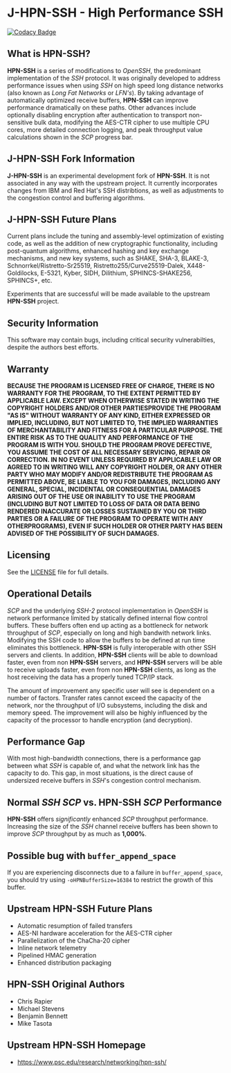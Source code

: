 # **J-HPN-SSH** - **High Performance SSH**

[![Codacy Badge](https://api.codacy.com/project/badge/Grade/978f333599b34df584212b8d078a053e)](https://app.codacy.com/gh/johnsonjh/j-hpn-ssh?utm_source=github.com&utm_medium=referral&utm_content=johnsonjh/j-hpn-ssh&utm_campaign=Badge_Grade_Settings)

## What is **HPN-SSH**?

**HPN-SSH** is a series of modifications to _OpenSSH_, the predominant
implementation of the _SSH_ protocol. It was originally developed to address
performance issues when using _SSH_ on high speed long distance networks (also
known as _Long Fat Networks_ or _LFN's_). By taking advantage of automatically
optimized receive buffers, **HPN-SSH** can improve performance dramatically on
these paths. Other advances include optionally disabling encryption after
authentication to transport non-sensitive bulk data, modifying the AES-CTR
cipher to use multiple CPU cores, more detailed connection logging, and peak
throughput value calculations shown in the _SCP_ progress bar.

## **J-HPN-SSH** Fork Information

**J-HPN-SSH** is an experimental development fork of **HPN-SSH**. It is not
associated in any way with the upstream project. It currently incorporates
changes from IBM and Red Hat's SSH distribtions, as well as adjustments to the
congestion control and buffering algorithms.

## **J-HPN-SSH** Future Plans

Current plans include the tuning and assembly-level optimization of existing
code, as well as the addition of new cryptographic functionality, including
post-quantum algorithms, enhanced hashing and key exchange mechanisms, and new
key systems, such as SHAKE, SHA-3, BLAKE-3, Schnorrkel/Ristretto-Sr25519,
Ristretto255/Curve25519-Dalek, X448-Goldilocks, E-5321, Kyber, SIDH, Dilithium,
SPHINCS-SHAKE256, SPHINCS+, etc.

Experiments that are successful will be made available to the upstream
**HPN-SSH** project.

## Security Information

This software may contain bugs, including critical security vulnerabilties,
despite the authors best efforts.

## Warranty

**BECAUSE THE PROGRAM IS LICENSED FREE OF CHARGE, THERE IS NO WARRANTY FOR THE
PROGRAM, TO THE EXTENT PERMITTED BY APPLICABLE LAW. EXCEPT WHEN OTHERWISE STATED
IN WRITING THE COPYRIGHT HOLDERS AND/OR OTHER PARTIESPROVIDE THE PROGRAM "AS IS"
WITHOUT WARRANTY OF ANY KIND, EITHER EXPRESSED OR IMPLIED, INCLUDING, BUT NOT
LIMITED TO, THE IMPLIED WARRANTIES OF MERCHANTABILITY AND FITNESS FOR A
PARTICULAR PURPOSE. THE ENTIRE RISK AS TO THE QUALITY AND PERFORMANCE OF THE
PROGRAM IS WITH YOU. SHOULD THE PROGRAM PROVE DEFECTIVE, YOU ASSUME THE COST OF
ALL NECESSARY SERVICING, REPAIR OR CORRECTION. IN NO EVENT UNLESS REQUIRED BY
APPLICABLE LAW OR AGREED TO IN WRITING WILL ANY COPYRIGHT HOLDER, OR ANY OTHER
PARTY WHO MAY MODIFY AND/OR REDISTRIBUTE THE PROGRAM AS PERMITTED ABOVE, BE
LIABLE TO YOU FOR DAMAGES, INCLUDING ANY GENERAL, SPECIAL, INCIDENTAL OR
CONSEQUENTIAL DAMAGES ARISING OUT OF THE USE OR INABILITY TO USE THE PROGRAM
(INCLUDING BUT NOT LIMITED TO LOSS OF DATA OR DATA BEING RENDERED INACCURATE OR
LOSSES SUSTAINED BY YOU OR THIRD PARTIES OR A FAILURE OF THE PROGRAM TO OPERATE
WITH ANY OTHERPROGRAMS), EVEN IF SUCH HOLDER OR OTHER PARTY HAS BEEN ADVISED OF
THE POSSIBILITY OF SUCH DAMAGES.**

## Licensing

See the [LICENSE](https://github.com/johnsonjh/hpn-ssh/blob/master/LICENCE) file
for full details.

## Operational Details

_SCP_ and the underlying _SSH-2_ protocol implementation in _OpenSSH_ is network
performance limited by statically defined internal flow control buffers. These
buffers often end up acting as a bottleneck for network throughput of _SCP_,
especially on long and high bandwith network links. Modifying the SSH code to
allow the buffers to be defined at run time eliminates this bottleneck.
**HPN-SSH** is fully interoperable with other SSH servers and clients. In
addition, **HPN-SSH** clients will be able to download faster, even from non
**HPN-SSH** servers, and **HPN-SSH** servers will be able to receive uploads
faster, even from non **HPN-SSH** clients, as long as the host receiving the
data has a properly tuned TCP/IP stack.

The amount of improvement any specific user will see is dependent on a number of
factors. Transfer rates cannot exceed the capacity of the network, nor the
throughput of I/O subsystems, including the disk and memory speed. The
improvement will also be highly influenced by the capacity of the processor to
handle encryption (and decryption).

## Performance Gap

With most high-bandwidth connections, there is a performance gap between what
_SSH_ is capable of, and what the network link has the capacity to do. This gap,
in most situations, is the direct cause of undersized receive buffers in _SSH_'s
congestion control mechanism.

## Normal _SSH_ _SCP_ vs. **HPN-SSH** _SCP_ Performance

**HPN-SSH** offers _significantly_ enhanced _SCP_ throughput performance.
Increasing the size of the _SSH_ channel receive buffers has been shown to
improve _SCP_ throughput by as much as **1,000%**.

## Possible bug with `buffer_append_space`

If you are experiencing disconnects due to a failure in `buffer_append_space`,
you should try using `-oHPNBufferSize=16384` to restrict the growth of this
buffer.

## Upstream **HPN-SSH** Future Plans

- Automatic resumption of failed transfers
- AES-NI hardware acceleration for the AES-CTR cipher
- Parallelization of the ChaCha-20 cipher
- Inline network telemetry
- Pipelined HMAC generation
- Enhanced distribution packaging

## **HPN-SSH** Original Authors

- Chris Rapier
- Michael Stevens
- Benjamin Bennett
- Mike Tasota

## Upstream **HPN-SSH** Homepage

- https://www.psc.edu/research/networking/hpn-ssh/
